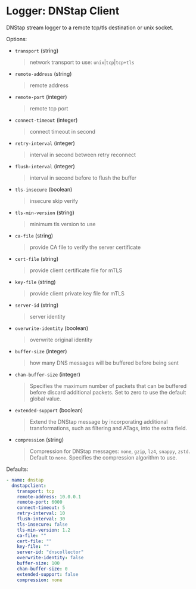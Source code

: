 # Logger: DNStap Client

DNStap stream logger to a remote tcp/tls destination or unix socket.

Options:

* `transport` (string)
  > network transport to use: `unix`|`tcp`|`tcp+tls`

* `remote-address` (string)
  > remote address

* `remote-port` (integer)
  > remote tcp port

* `connect-timeout` (integer)
  > connect timeout in second

* `retry-interval` (integer)
  > interval in second between retry reconnect

* `flush-interval` (integer)
  > interval in second before to flush the buffer

* `tls-insecure` (boolean)
  > insecure skip verify

* `tls-min-version` (string)
  > minimum tls version to use

* `ca-file` (string)
  > provide CA file to verify the server certificate

* `cert-file` (string)
  > provide client certificate file for mTLS

* `key-file` (string)
  > provide client private key file for mTLS

* `server-id` (string)
  > server identity

* `overwrite-identity` (boolean)
  > overwrite original identity

* `buffer-size` (integer)
  > how many DNS messages will be buffered before being sent

* `chan-buffer-size` (integer)
  > Specifies the maximum number of packets that can be buffered before discard additional packets.
  > Set to zero to use the default global value.

* `extended-support` (boolean)
  > Extend the DNStap message by incorporating additional transformations, such as filtering and ATags, into the extra field.

* `compression` (string)
  > Compression for DNStap messages: `none`, `gzip`, `lz4`, `snappy`, `zstd`. Default to `none`.
  > Specifies the compression algorithm to use.

Defaults:

```yaml
- name: dnstap
  dnstapclient:
    transport: tcp
    remote-address: 10.0.0.1
    remote-port: 6000
    connect-timeout: 5
    retry-interval: 10
    flush-interval: 30
    tls-insecure: false
    tls-min-version: 1.2
    ca-file: ""
    cert-file: ""
    key-file: ""
    server-id: "dnscollector"
    overwrite-identity: false
    buffer-size: 100
    chan-buffer-size: 0
    extended-support: false
    compression: none
```
